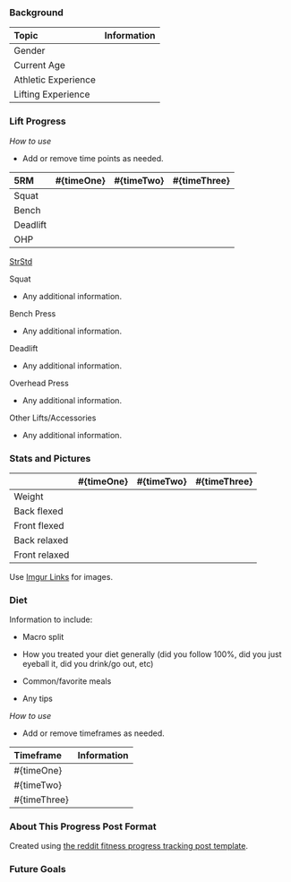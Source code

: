 ### Background

|Topic              |Information|
|:------------------|:----------|
|Gender             |           |
|Current Age        |           |
|Athletic Experience|           |
|Lifting Experience |           |

### Lift Progress

*How to use*

- Add or remove time points as needed.

|5RM      |#{timeOne}|#{timeTwo}|#{timeThree}|
|:--------|:--------:|:--------:|:----------:|
|Squat    |          |          |            |
|Bench    |          |          |            |
|Deadlift |          |          |            |
|OHP      |          |          |            |

[StrStd]()

Squat

 * Any additional information.

Bench Press

 * Any additional information.

Deadlift

 * Any additional information.

Overhead Press

 * Any additional information.

Other Lifts/Accessories

 * Any additional information.

### Stats and Pictures

|              |#{timeOne}|#{timeTwo}|#{timeThree}|
|:-------------|---------:|---------:|-----------:|
|Weight        |          |          |            |
|Back flexed   |          |          |            |
|Front flexed  |          |          |            |
|Back relaxed  |          |          |            |
|Front relaxed |          |          |            |

Use [Imgur Links](http://imgur.com/%) for images.

### Diet

Information to include:

 * Macro split

 * How you treated your diet generally (did you follow 100%, did you just eyeball it, did you drink/go out, etc)

 * Common/favorite meals

 * Any tips

*How to use*

 - Add or remove timeframes as needed.

|Timeframe   |Information|
|:-----------|:----------|
|#{timeOne}  |           |
|#{timeTwo}  |           |
|#{timeThree}|           |


### About This Progress Post Format

Created using [the reddit fitness progress tracking post template]().

### Future Goals


